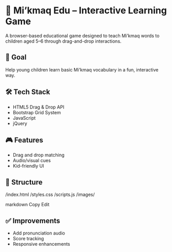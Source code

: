 # 🧒 Mi’kmaq Edu – Interactive Learning Game

A browser-based educational game designed to teach Mi’kmaq words to children aged 5–6 through drag-and-drop interactions.

## 🧠 Goal
Help young children learn basic Mi’kmaq vocabulary in a fun, interactive way.

## 🛠️ Tech Stack
- HTML5 Drag & Drop API
- Bootstrap Grid System
- JavaScript
- jQuery

## 🎮 Features
- Drag and drop matching
- Audio/visual cues
- Kid-friendly UI

## 📁 Structure
/index.html
/styles.css
/scripts.js
/images/

markdown
Copy
Edit

## ✅ Improvements
- Add pronunciation audio
- Score tracking
- Responsive enhancements
